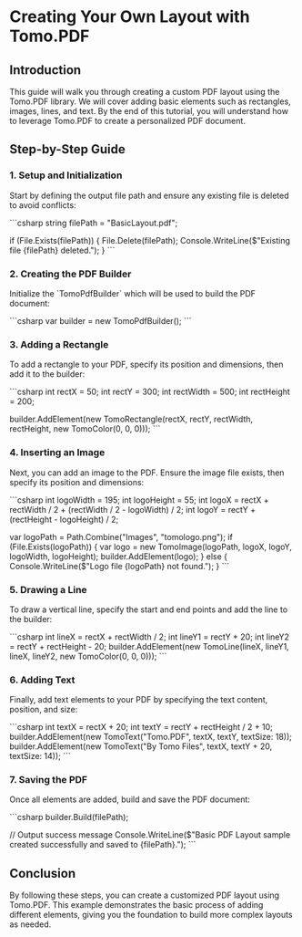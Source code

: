 # Creating Your Own Layout with Tomo.PDF

## Introduction

This guide will walk you through creating a custom PDF layout using the Tomo.PDF library. We will cover adding basic elements such as rectangles, images, lines, and text. By the end of this tutorial, you will understand how to leverage Tomo.PDF to create a personalized PDF document.

## Step-by-Step Guide

### 1. Setup and Initialization

Start by defining the output file path and ensure any existing file is deleted to avoid conflicts:

\`\`\`csharp
string filePath = "BasicLayout.pdf";

if (File.Exists(filePath))
{
    File.Delete(filePath);
    Console.WriteLine($"Existing file {filePath} deleted.");
}
\`\`\`

### 2. Creating the PDF Builder

Initialize the \`TomoPdfBuilder\` which will be used to build the PDF document:

\`\`\`csharp
var builder = new TomoPdfBuilder();
\`\`\`

### 3. Adding a Rectangle

To add a rectangle to your PDF, specify its position and dimensions, then add it to the builder:

\`\`\`csharp
int rectX = 50;
int rectY = 300;
int rectWidth = 500;
int rectHeight = 200;

builder.AddElement(new TomoRectangle(rectX, rectY, rectWidth, rectHeight, new TomoColor(0, 0, 0)));
\`\`\`

### 4. Inserting an Image

Next, you can add an image to the PDF. Ensure the image file exists, then specify its position and dimensions:

\`\`\`csharp
int logoWidth = 195;
int logoHeight = 55;
int logoX = rectX + rectWidth / 2 + (rectWidth / 2 - logoWidth) / 2;
int logoY = rectY + (rectHeight - logoHeight) / 2;

var logoPath = Path.Combine("Images", "tomologo.png");
if (File.Exists(logoPath))
{
    var logo = new TomoImage(logoPath, logoX, logoY, logoWidth, logoHeight);
    builder.AddElement(logo);
}
else
{
    Console.WriteLine($"Logo file {logoPath} not found.");
}
\`\`\`

### 5. Drawing a Line

To draw a vertical line, specify the start and end points and add the line to the builder:

\`\`\`csharp
int lineX = rectX + rectWidth / 2;
int lineY1 = rectY + 20;
int lineY2 = rectY + rectHeight - 20;
builder.AddElement(new TomoLine(lineX, lineY1, lineX, lineY2, new TomoColor(0, 0, 0)));
\`\`\`

### 6. Adding Text

Finally, add text elements to your PDF by specifying the text content, position, and size:

\`\`\`csharp
int textX = rectX + 20;
int textY = rectY + rectHeight / 2 + 10;
builder.AddElement(new TomoText("Tomo.PDF", textX, textY, textSize: 18));
builder.AddElement(new TomoText("By Tomo Files", textX, textY + 20, textSize: 14));
\`\`\`

### 7. Saving the PDF

Once all elements are added, build and save the PDF document:

\`\`\`csharp
builder.Build(filePath);

// Output success message
Console.WriteLine($"Basic PDF Layout sample created successfully and saved to {filePath}.");
\`\`\`

## Conclusion

By following these steps, you can create a customized PDF layout using Tomo.PDF. This example demonstrates the basic process of adding different elements, giving you the foundation to build more complex layouts as needed.